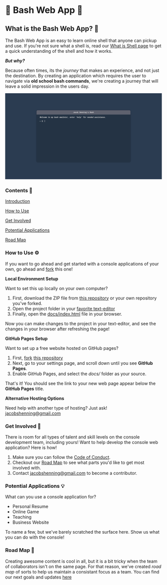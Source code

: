 # :tada: Bash Web App :tada:

## What is the Bash Web App? :thinking:

The Bash Web App is an easy to learn online shell that anyone can pickup and use. If you're not sure what a shell is, read our [What is Shell page](/page) to get a quick understanding of the shell and how it works. 

***But why?***

Because often times, its the *journey* that makes an experience, and not just the destination. By creating an application which requires the user to navigate via **old school bash commands**, we're creating a journey that will leave a solid impression in the users day.

![Demo Image](/img/demo02.png)

### Contents :notebook_with_decorative_cover:

[Introduction](#what-is-the-console-application-thinking)

[How to Use](#how-to-use-gear)

[Get Involved](#get-involved-raised_hands)

[Potential Applications](#potential-applications-bulb)

[Road Map](#road-map-newspaper)


### How to Use :gear:

If you want to go ahead and get started with a console applications of your own, go ahead and [fork](https://help.github.com/articles/fork-a-repo/) this one!

**Local Environment Setup**

Want to set this up locally on your own computer?

1. First, download the ZIP file from [this repository](https://github.com/jacobshenning/console) or your own repository you've forked.
2. Open the project folder in your [favorite text-editor](https://atom.io/)
3. Finally, open the [docs/index.html](https://github.com/jacobshenning/console/blob/master/docs/index.html) file in your browser.

Now you can make changes to the project in your text-editor, and see the changes in your browser after refreshing the page!

**GitHub Pages Setup**

Want to set up a free website hosted on GitHub pages?

1. First, [fork](https://help.github.com/articles/fork-a-repo/) [this repository](https://github.com/jacobshenning/console)
2. Next, go to your settings page, and scroll down until you see **GitHub Pages**.
3. Enable GitHub Pages, and select the *docs/* folder as your source.

That's it! You should see the link to your new web page appear below the **GitHub Pages** title.

**Alternative Hosting Options**

Need help with another type of hosting? Just ask! jacobshenning@gmail.com

### Get Involved :raised_hands:

There is room for all types of talent and skill levels on the console development team, including yours! Want to help develop the console web application? Here is how!

1. Make sure you can follow the [Code of Conduct](https://github.com/jacobshenning/console/blob/master/CODE_OF_CONDUCT.md).
2. Checkout our [Road Map](#road-map) to see what parts you'd like to get most involved with.
3. Contact jacobshenning@gmail.com to become a contributor.

### Potential Applications :bulb:

What can you use a console application for?

* Personal Resume
* Online Game
* Teaching
* Business Website

To name a few, but we've barely scratched the surface here. Show us what you can do with the console!

### Road Map :newspaper:

Creating awesome content is cool in all, but it is a bit tricky when the team of collaborators isn't on the same page. For that reason, we've created *road map* of sorts to help us maintain a consistant focus as a team. You can find our next goals and updates [here](#)
